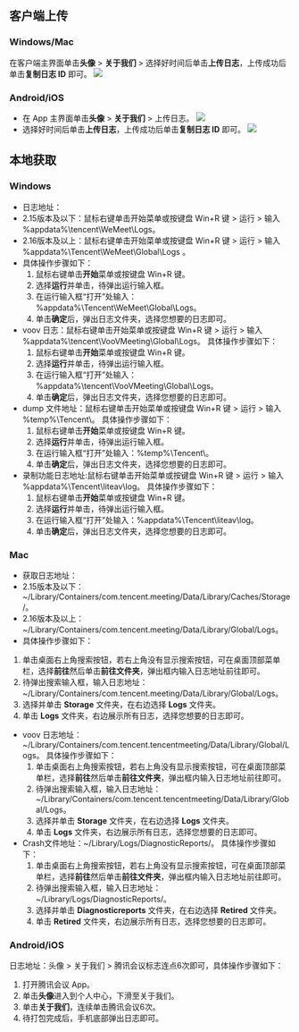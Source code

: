 ## 客户端上传
### Windows/Mac
在客户端主界面单击**头像** > **关于我们** > 选择好时间后单击**上传日志**，上传成功后单击**复制日志 ID** 即可。
![](https://qcloudimg.tencent-cloud.cn/raw/1fdb38755a7eb068445aa87dce559cb5.png)

### Android/iOS
- 在 App 主界面单击**头像** > **关于我们** > 上传日志。
![](https://qcloudimg.tencent-cloud.cn/raw/018978f1673e37682a7097509138b25e.png)
- 选择好时间后单击**上传日志**，上传成功后单击**复制日志 ID** 即可。
![](https://qcloudimg.tencent-cloud.cn/raw/cccd6f7d9320027091715fc160c8b0c0.png)

## 本地获取
### Windows				
- 日志地址：
 - 2.15版本及以下：鼠标右键单击开始菜单或按键盘 Win+R 键 > 运行 > 输入 %appdata%\tencent\WeMeet\Logs。
 - 2.16版本及以上：鼠标右键单击开始菜单或按键盘 Win+R 键 > 运行 > 输入 %appdata%\Tencent\WeMeet\Global\Logs 。
 - 具体操作步骤如下：
    1. 鼠标右键单击**开始**菜单或按键盘 Win+R 键。
    2. 选择**运行**并单击，待弹出运行输入框。
    3. 在运行输入框“打开”处输入：%appdata%\Tencent\WeMeet\Global\Logs。
    4. 单击**确定**后，弹出日志文件夹，选择您想要的日志即可。
- voov 日志：鼠标右键单击开始菜单或按键盘 Win+R 键 > 运行 > 输入 %appdata%\tencent\VooVMeeting\Global\Logs。
  具体操作步骤如下：
  1. 鼠标右键单击**开始**菜单或按键盘 Win+R 键。
  2. 选择**运行**并单击，待弹出运行输入框。
  3. 在运行输入框“打开”处输入：%appdata%\tencent\VooVMeeting\Global\Logs。
  4. 单击**确定**后，弹出日志文件夹，选择您想要的日志即可。
- dump 文件地址：鼠标右键单击开始菜单或按键盘 Win+R 键 > 运行 > 输入 %temp%\Tencent\。
  具体操作步骤如下：	
  1. 鼠标右键单击**开始**菜单或按键盘 Win+R 键。
  2. 选择**运行**并单击，待弹出运行输入框。
  3. 在运行输入框“打开”处输入：%temp%\Tencent\。
  4. 单击**确定**后，弹出日志文件夹，选择您想要的日志即可。
- 录制功能日志地址:鼠标右键单击开始菜单或按键盘 Win+R 键 > 运行 > 输入 %appdata%\Tencent\liteav\log。
  具体操作步骤如下：	
  1. 鼠标右键单击**开始**菜单或按键盘 Win+R 键。
  2. 选择**运行**并单击，待弹出运行输入框。
  3. 在运行输入框“打开”处输入：%appdata%\Tencent\liteav\log。
  4. 单击**确定**后，弹出日志文件夹，选择您想要的日志即可。
	
### Mac
- 获取日志地址：
 - 2.15版本及以下：~/Library/Containers/com.tencent.meeting/Data/Library/Caches/Storage/。
 - 2.16版本及以上：~/Library/Containers/com.tencent.meeting/Data/Library/Global/Logs。
  - 具体操作步骤如下：
   1. 单击桌面右上角搜索按钮，若右上角没有显示搜索按钮，可在桌面顶部菜单栏，选择**前往**然后单击**前往文件夹**，弹出框内输入日志地址前往即可。
   2. 待弹出搜索输入框，输入日志地址：~/Library/Containers/com.tencent.meeting/Data/Library/Global/Logs。
   3. 选择并单击 **Storage** 文件夹，在右边选择 **Logs** 文件夹。
   4. 单击 **Logs** 文件夹，右边展示所有日志，选择您想要的日志即可。
- voov 日志地址：~/Library/Containers/com.tencent.tencentmeeting/Data/Library/Global/Logs。
  具体操作步骤如下：
  1. 单击桌面右上角搜索按钮，若右上角没有显示搜索按钮，可在桌面顶部菜单栏，选择**前往**然后单击**前往文件夹**，弹出框内输入日志地址前往即可。
  2. 待弹出搜索输入框，输入日志地址：~/Library/Containers/com.tencent.tencentmeeting/Data/Library/Global/Logs。
  3. 选择并单击 **Storage** 文件夹，在右边选择 **Logs** 文件夹。
  4. 单击 **Logs** 文件夹，右边展示所有日志，选择您想要的日志即可。
- Crash文件地址：~/Library/Logs/DiagnosticReports/。
  具体操作步骤如下：
  1. 单击桌面右上角搜索按钮，若右上角没有显示搜索按钮，可在桌面顶部菜单栏，选择**前往**然后单击**前往文件夹**，弹出框内输入日志地址前往即可。
  2. 待弹出搜索输入框，输入日志地址：~/Library/Logs/DiagnosticReports/。
  3. 选择并单击 **Diagnosticreports** 文件夹，在右边选择 **Retired** 文件夹。
  4. 单击 **Retired** 文件夹，右边展示所有日志，选择您想要的日志即可。

### Android/iOS				
日志地址：头像 > 关于我们 > 腾讯会议标志连点6次即可，具体操作步骤如下：
1. 打开腾讯会议 App。
2. 单击**头像**进入到个人中心，下滑至关于我们。
3. 单击**关于我们**，连续单击腾讯会议6次。
4. 待打包完成后，手机底部弹出日志即可。
 

